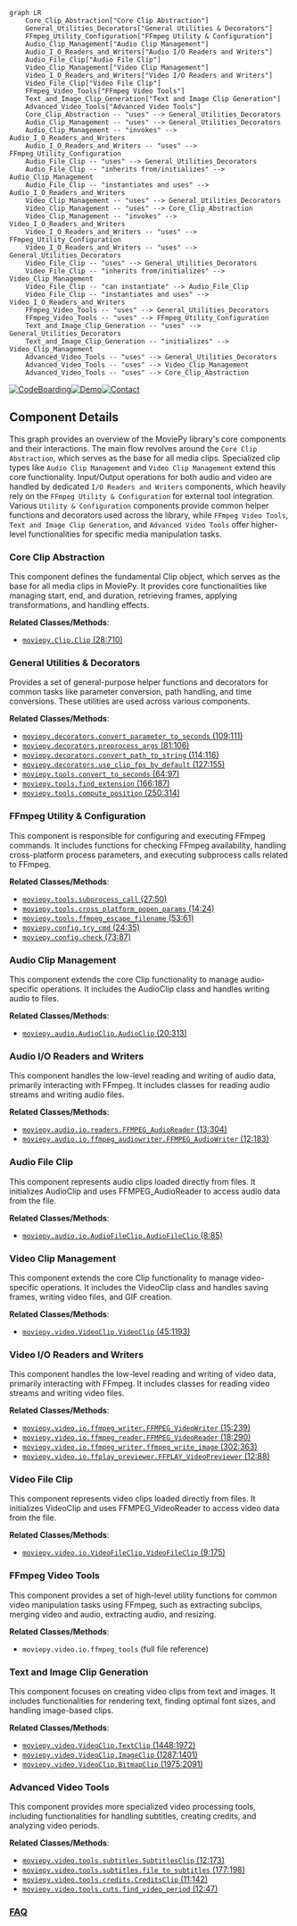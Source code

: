 ```mermaid
graph LR
    Core_Clip_Abstraction["Core Clip Abstraction"]
    General_Utilities_Decorators["General Utilities & Decorators"]
    FFmpeg_Utility_Configuration["FFmpeg Utility & Configuration"]
    Audio_Clip_Management["Audio Clip Management"]
    Audio_I_O_Readers_and_Writers["Audio I/O Readers and Writers"]
    Audio_File_Clip["Audio File Clip"]
    Video_Clip_Management["Video Clip Management"]
    Video_I_O_Readers_and_Writers["Video I/O Readers and Writers"]
    Video_File_Clip["Video File Clip"]
    FFmpeg_Video_Tools["FFmpeg Video Tools"]
    Text_and_Image_Clip_Generation["Text and Image Clip Generation"]
    Advanced_Video_Tools["Advanced Video Tools"]
    Core_Clip_Abstraction -- "uses" --> General_Utilities_Decorators
    Audio_Clip_Management -- "uses" --> General_Utilities_Decorators
    Audio_Clip_Management -- "invokes" --> Audio_I_O_Readers_and_Writers
    Audio_I_O_Readers_and_Writers -- "uses" --> FFmpeg_Utility_Configuration
    Audio_File_Clip -- "uses" --> General_Utilities_Decorators
    Audio_File_Clip -- "inherits from/initializes" --> Audio_Clip_Management
    Audio_File_Clip -- "instantiates and uses" --> Audio_I_O_Readers_and_Writers
    Video_Clip_Management -- "uses" --> General_Utilities_Decorators
    Video_Clip_Management -- "uses" --> Core_Clip_Abstraction
    Video_Clip_Management -- "invokes" --> Video_I_O_Readers_and_Writers
    Video_I_O_Readers_and_Writers -- "uses" --> FFmpeg_Utility_Configuration
    Video_I_O_Readers_and_Writers -- "uses" --> General_Utilities_Decorators
    Video_File_Clip -- "uses" --> General_Utilities_Decorators
    Video_File_Clip -- "inherits from/initializes" --> Video_Clip_Management
    Video_File_Clip -- "can instantiate" --> Audio_File_Clip
    Video_File_Clip -- "instantiates and uses" --> Video_I_O_Readers_and_Writers
    FFmpeg_Video_Tools -- "uses" --> General_Utilities_Decorators
    FFmpeg_Video_Tools -- "uses" --> FFmpeg_Utility_Configuration
    Text_and_Image_Clip_Generation -- "uses" --> General_Utilities_Decorators
    Text_and_Image_Clip_Generation -- "initializes" --> Video_Clip_Management
    Advanced_Video_Tools -- "uses" --> General_Utilities_Decorators
    Advanced_Video_Tools -- "uses" --> Video_Clip_Management
    Advanced_Video_Tools -- "uses" --> Core_Clip_Abstraction
```
[![CodeBoarding](https://img.shields.io/badge/Generated%20by-CodeBoarding-9cf?style=flat-square)](https://github.com/CodeBoarding/GeneratedOnBoardings)[![Demo](https://img.shields.io/badge/Try%20our-Demo-blue?style=flat-square)](https://www.codeboarding.org/demo)[![Contact](https://img.shields.io/badge/Contact%20us%20-%20contact@codeboarding.org-lightgrey?style=flat-square)](mailto:contact@codeboarding.org)

## Component Details

This graph provides an overview of the MoviePy library's core components and their interactions. The main flow revolves around the `Core Clip Abstraction`, which serves as the base for all media clips. Specialized clip types like `Audio Clip Management` and `Video Clip Management` extend this core functionality. Input/Output operations for both audio and video are handled by dedicated `I/O Readers and Writers` components, which heavily rely on the `FFmpeg Utility & Configuration` for external tool integration. Various `Utility & Configuration` components provide common helper functions and decorators used across the library, while `FFmpeg Video Tools`, `Text and Image Clip Generation`, and `Advanced Video Tools` offer higher-level functionalities for specific media manipulation tasks.

### Core Clip Abstraction
This component defines the fundamental Clip object, which serves as the base for all media clips in MoviePy. It provides core functionalities like managing start, end, and duration, retrieving frames, applying transformations, and handling effects.


**Related Classes/Methods**:

- <a href="https://github.com/Zulko/moviepy/blob/master/moviepy/Clip.py#L28-L710" target="_blank" rel="noopener noreferrer">`moviepy.Clip.Clip` (28:710)</a>


### General Utilities & Decorators
Provides a set of general-purpose helper functions and decorators for common tasks like parameter conversion, path handling, and time conversions. These utilities are used across various components.


**Related Classes/Methods**:

- <a href="https://github.com/Zulko/moviepy/blob/master/moviepy/decorators.py#L109-L111" target="_blank" rel="noopener noreferrer">`moviepy.decorators.convert_parameter_to_seconds` (109:111)</a>
- <a href="https://github.com/Zulko/moviepy/blob/master/moviepy/decorators.py#L81-L106" target="_blank" rel="noopener noreferrer">`moviepy.decorators.preprocess_args` (81:106)</a>
- <a href="https://github.com/Zulko/moviepy/blob/master/moviepy/decorators.py#L114-L116" target="_blank" rel="noopener noreferrer">`moviepy.decorators.convert_path_to_string` (114:116)</a>
- <a href="https://github.com/Zulko/moviepy/blob/master/moviepy/decorators.py#L127-L155" target="_blank" rel="noopener noreferrer">`moviepy.decorators.use_clip_fps_by_default` (127:155)</a>
- <a href="https://github.com/Zulko/moviepy/blob/master/moviepy/tools.py#L64-L97" target="_blank" rel="noopener noreferrer">`moviepy.tools.convert_to_seconds` (64:97)</a>
- <a href="https://github.com/Zulko/moviepy/blob/master/moviepy/tools.py#L166-L187" target="_blank" rel="noopener noreferrer">`moviepy.tools.find_extension` (166:187)</a>
- <a href="https://github.com/Zulko/moviepy/blob/master/moviepy/tools.py#L250-L314" target="_blank" rel="noopener noreferrer">`moviepy.tools.compute_position` (250:314)</a>


### FFmpeg Utility & Configuration
This component is responsible for configuring and executing FFmpeg commands. It includes functions for checking FFmpeg availability, handling cross-platform process parameters, and executing subprocess calls related to FFmpeg.


**Related Classes/Methods**:

- <a href="https://github.com/Zulko/moviepy/blob/master/moviepy/tools.py#L27-L50" target="_blank" rel="noopener noreferrer">`moviepy.tools.subprocess_call` (27:50)</a>
- <a href="https://github.com/Zulko/moviepy/blob/master/moviepy/tools.py#L14-L24" target="_blank" rel="noopener noreferrer">`moviepy.tools.cross_platform_popen_params` (14:24)</a>
- <a href="https://github.com/Zulko/moviepy/blob/master/moviepy/tools.py#L53-L61" target="_blank" rel="noopener noreferrer">`moviepy.tools.ffmpeg_escape_filename` (53:61)</a>
- <a href="https://github.com/Zulko/moviepy/blob/master/moviepy/config.py#L24-L35" target="_blank" rel="noopener noreferrer">`moviepy.config.try_cmd` (24:35)</a>
- <a href="https://github.com/Zulko/moviepy/blob/master/moviepy/config.py#L73-L87" target="_blank" rel="noopener noreferrer">`moviepy.config.check` (73:87)</a>


### Audio Clip Management
This component extends the core Clip functionality to manage audio-specific operations. It includes the AudioClip class and handles writing audio to files.


**Related Classes/Methods**:

- <a href="https://github.com/Zulko/moviepy/blob/master/moviepy/audio/AudioClip.py#L20-L313" target="_blank" rel="noopener noreferrer">`moviepy.audio.AudioClip.AudioClip` (20:313)</a>


### Audio I/O Readers and Writers
This component handles the low-level reading and writing of audio data, primarily interacting with FFmpeg. It includes classes for reading audio streams and writing audio files.


**Related Classes/Methods**:

- <a href="https://github.com/Zulko/moviepy/blob/master/moviepy/audio/io/readers.py#L13-L304" target="_blank" rel="noopener noreferrer">`moviepy.audio.io.readers.FFMPEG_AudioReader` (13:304)</a>
- <a href="https://github.com/Zulko/moviepy/blob/master/moviepy/audio/io/ffmpeg_audiowriter.py#L12-L183" target="_blank" rel="noopener noreferrer">`moviepy.audio.io.ffmpeg_audiowriter.FFMPEG_AudioWriter` (12:183)</a>


### Audio File Clip
This component represents audio clips loaded directly from files. It initializes AudioClip and uses FFMPEG_AudioReader to access audio data from the file.


**Related Classes/Methods**:

- <a href="https://github.com/Zulko/moviepy/blob/master/moviepy/audio/io/AudioFileClip.py#L8-L85" target="_blank" rel="noopener noreferrer">`moviepy.audio.io.AudioFileClip.AudioFileClip` (8:85)</a>


### Video Clip Management
This component extends the core Clip functionality to manage video-specific operations. It includes the VideoClip class and handles saving frames, writing video files, and GIF creation.


**Related Classes/Methods**:

- <a href="https://github.com/Zulko/moviepy/blob/master/moviepy/video/VideoClip.py#L45-L1193" target="_blank" rel="noopener noreferrer">`moviepy.video.VideoClip.VideoClip` (45:1193)</a>


### Video I/O Readers and Writers
This component handles the low-level reading and writing of video data, primarily interacting with FFmpeg. It includes classes for reading video streams and writing video files.


**Related Classes/Methods**:

- <a href="https://github.com/Zulko/moviepy/blob/master/moviepy/video/io/ffmpeg_writer.py#L15-L239" target="_blank" rel="noopener noreferrer">`moviepy.video.io.ffmpeg_writer.FFMPEG_VideoWriter` (15:239)</a>
- <a href="https://github.com/Zulko/moviepy/blob/master/moviepy/video/io/ffmpeg_reader.py#L18-L290" target="_blank" rel="noopener noreferrer">`moviepy.video.io.ffmpeg_reader.FFMPEG_VideoReader` (18:290)</a>
- <a href="https://github.com/Zulko/moviepy/blob/master/moviepy/video/io/ffmpeg_writer.py#L302-L363" target="_blank" rel="noopener noreferrer">`moviepy.video.io.ffmpeg_writer.ffmpeg_write_image` (302:363)</a>
- <a href="https://github.com/Zulko/moviepy/blob/master/moviepy/video/io/ffplay_previewer.py#L12-L88" target="_blank" rel="noopener noreferrer">`moviepy.video.io.ffplay_previewer.FFPLAY_VideoPreviewer` (12:88)</a>


### Video File Clip
This component represents video clips loaded directly from files. It initializes VideoClip and uses FFMPEG_VideoReader to access video data from the file.


**Related Classes/Methods**:

- <a href="https://github.com/Zulko/moviepy/blob/master/moviepy/video/io/VideoFileClip.py#L9-L175" target="_blank" rel="noopener noreferrer">`moviepy.video.io.VideoFileClip.VideoFileClip` (9:175)</a>


### FFmpeg Video Tools
This component provides a set of high-level utility functions for common video manipulation tasks using FFmpeg, such as extracting subclips, merging video and audio, extracting audio, and resizing.


**Related Classes/Methods**:

- `moviepy.video.io.ffmpeg_tools` (full file reference)


### Text and Image Clip Generation
This component focuses on creating video clips from text and images. It includes functionalities for rendering text, finding optimal font sizes, and handling image-based clips.


**Related Classes/Methods**:

- <a href="https://github.com/Zulko/moviepy/blob/master/moviepy/video/VideoClip.py#L1448-L1972" target="_blank" rel="noopener noreferrer">`moviepy.video.VideoClip.TextClip` (1448:1972)</a>
- <a href="https://github.com/Zulko/moviepy/blob/master/moviepy/video/VideoClip.py#L1287-L1401" target="_blank" rel="noopener noreferrer">`moviepy.video.VideoClip.ImageClip` (1287:1401)</a>
- <a href="https://github.com/Zulko/moviepy/blob/master/moviepy/video/VideoClip.py#L1975-L2091" target="_blank" rel="noopener noreferrer">`moviepy.video.VideoClip.BitmapClip` (1975:2091)</a>


### Advanced Video Tools
This component provides more specialized video processing tools, including functionalities for handling subtitles, creating credits, and analyzing video periods.


**Related Classes/Methods**:

- <a href="https://github.com/Zulko/moviepy/blob/master/moviepy/video/tools/subtitles.py#L12-L173" target="_blank" rel="noopener noreferrer">`moviepy.video.tools.subtitles.SubtitlesClip` (12:173)</a>
- <a href="https://github.com/Zulko/moviepy/blob/master/moviepy/video/tools/subtitles.py#L177-L198" target="_blank" rel="noopener noreferrer">`moviepy.video.tools.subtitles.file_to_subtitles` (177:198)</a>
- <a href="https://github.com/Zulko/moviepy/blob/master/moviepy/video/tools/credits.py#L11-L142" target="_blank" rel="noopener noreferrer">`moviepy.video.tools.credits.CreditsClip` (11:142)</a>
- <a href="https://github.com/Zulko/moviepy/blob/master/moviepy/video/tools/cuts.py#L12-L47" target="_blank" rel="noopener noreferrer">`moviepy.video.tools.cuts.find_video_period` (12:47)</a>




### [FAQ](https://github.com/CodeBoarding/GeneratedOnBoardings/tree/main?tab=readme-ov-file#faq)